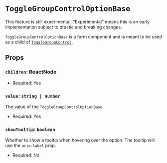 # `ToggleGroupControlOptionBase`

<div class="callout callout-alert">
This feature is still experimental. “Experimental” means this is an early implementation subject to drastic and breaking changes.
</div>

`ToggleGroupControlOptionBase` is a form component and is meant to be used as a child of [`ToggleGroupControl`](<(/packages/components/src/toggle-group-control/toggle-group-control/README.md)>).

## Props

### `children`: ReactNode

-   Required: Yes

### `value`: `string | number`

The value of the `ToggleGroupControlOptionBase`.

-   Required: Yes

### `showTooltip`: `boolean`

Whether to show a tooltip when hovering over the option. The tooltip will use the `aria-label` prop.

-   Required: No
